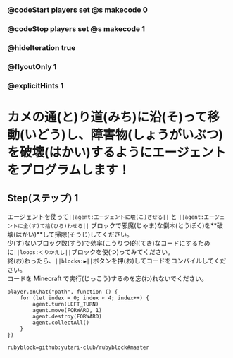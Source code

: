 ### @codeStart players set @s makecode 0
### @codeStop players set @s makecode 1

### @hideIteration true 
### @flyoutOnly 1
### @explicitHints 1


# カメの通(と)り道(みち)に沿(そ)って移動(いどう)し、障害物(しょうがいぶつ)を破壊(はかい)するようにエージェントをプログラムします！

## Step(ステップ) 1 
エージェントを使って``||agent:エージェントに壊(こ)させる||`` と ``||agent:エージェントに全(す)て拾(ひろ)わせる||`` ブロックで邪魔(じゃま)な倒木(とうぼく)を**破壊(はかい)**して掃除(そうじ)してください。 </br>
少(す)ないブロック数(すう)で効率(こうりつ)的(てき)なコードにするために``||loops:くりかえし||``ブロックを使(つ)ってみてください。 </br>
終(お)わったら、``||blocks:▶||``ボタンを押(お)してコードをコンパイルしてください。 </br>
コードを Minecraft で実行(じっこう)するのを忘(わ)れないでください。

```ghost
player.onChat("path", function () {
    for (let index = 0; index < 4; index++) {
        agent.turn(LEFT_TURN)
        agent.move(FORWARD, 1)
        agent.destroy(FORWARD)
        agent.collectAll()
    }
})
``` 
```package
rubyblock=github:yutari-club/rubyblock#master
```

